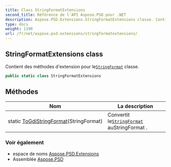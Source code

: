 ```yaml
---
title: Class StringFormatExtensions
second_title: Référence de l'API Aspose.PSD pour .NET
description: Aspose.PSD.Extensions.StringFormatExtensions classe. Contient des méthodes dextension pour leStringFormat classe.
type: docs
weight: 1190
url: /fr/net/aspose.psd.extensions/stringformatextensions/
---
```

## StringFormatExtensions class

Contient des méthodes d'extension pour le[`StringFormat`](../../aspose.psd/stringformat/) classe.

```csharp
public static class StringFormatExtensions
```

## Méthodes

| Nom | La description |
| --- | --- |
| static [ToGdiStringFormat](../../aspose.psd.extensions/stringformatextensions/togdistringformat/)(StringFormat) | Convertit le[`StringFormat`](../../aspose.psd/stringformat/) auStringFormat . |

### Voir également

* espace de noms [Aspose.PSD.Extensions](../../aspose.psd.extensions/)
* Assemblée [Aspose.PSD](../../)


